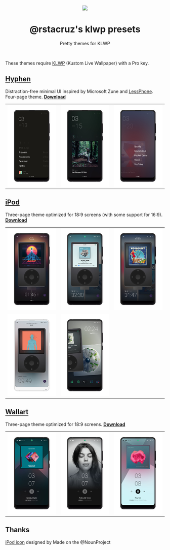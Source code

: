 <p align='center'>
<br><img src='https://user-images.githubusercontent.com/74385/54806863-4ceefb80-4cb6-11e9-92de-82c8c28a3c04.png' width='160'><br>
</p>

<h1 align='center'>
@rstacruz's klwp presets
</h1>

<p align='center'>
Pretty themes for KLWP
</p>

<br>

These themes require [KLWP][klwp] (Kustom Live Wallpaper) with a Pro key.

[klwp]: https://play.google.com/store/apps/details?id=org.kustom.wallpaper&hl=en

## [Hyphen](Hyphen/)

Distraction-free minimal UI inspired by Microsoft Zune and [LessPhone]. Four-page theme. [**Download**](https://github.com/rstacruz/klwp-presets/raw/master/Hyphen/Hyphen.klwp)

[LessPhone]: https://play.google.com/store/apps/details?id=me.aswinmohan.nophone&hl=en

|                           |                           |                           |
| ------------------------- | ------------------------- | ------------------------- |
| ![](Hyphen/preview/4.jpg) | ![](Hyphen/preview/5.jpg) | ![](Hyphen/preview/6.jpg) |

## [iPod](iPod/)

Three-page theme optimized for 18:9 screens (with some support for 16:9). [**Download**](https://github.com/rstacruz/klwp-presets/raw/master/iPod/iPod.klwp)

|                         |                         |                         |
| ----------------------- | ----------------------- | ----------------------- |
| ![](iPod/preview/5.jpg) | ![](iPod/preview/1.jpg) | ![](iPod/preview/3.jpg) |
|                         |                         |                         |
| ![](iPod/preview/4.jpg) | ![](iPod/preview/2.jpg) |                         |

## [Wallart](Wallart/)

Three-page theme optimized for 18:9 screens. [**Download**](https://github.com/rstacruz/klwp-presets/raw/master/Wallart/Wallart_1g.klwp)

|                            |                            |                            |
| -------------------------- | -------------------------- | -------------------------- |
| ![](Wallart/preview/1.jpg) | ![](Wallart/preview/2.jpg) | ![](Wallart/preview/3.jpg) |

## Thanks

[iPod icon](https://thenounproject.com/term/ipod/964148) designed by Made on the @NounProject

